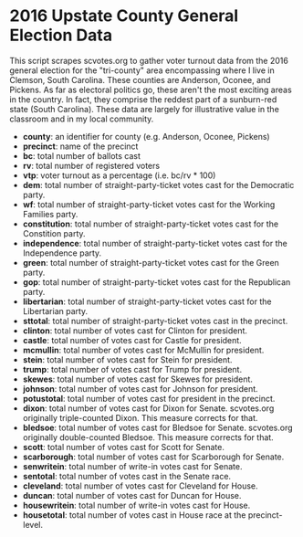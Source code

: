 2016 Upstate County General Election Data
=========================================

This script scrapes scvotes.org to gather voter turnout data from the 2016 general election for the "tri-county" area encompassing where I live in Clemson, South Carolina. These counties are Anderson, Oconee, and Pickens. As far as electoral politics go, these aren't the most exciting areas in the country. In fact, they comprise the reddest part of a sunburn-red state (South Carolina). These data are largely for illustrative value in the classroom and in my local community.

- **county**: an identifier for county (e.g. Anderson, Oconee, Pickens)
- **precinct**: name of the precinct
- **bc**: total number of ballots cast
- **rv**: total number of registered voters
- **vtp**: voter turnout as a percentage (i.e. bc/rv * 100)
- **dem**: total number of straight-party-ticket votes cast for the Democratic party.
- **wf**: total number of straight-party-ticket votes cast for the Working Families party.
- **constitution**: total number of straight-party-ticket votes cast for the Constition party.
- **independence**: total number of straight-party-ticket votes cast for the Independence party.
- **green**: total number of straight-party-ticket votes cast for the Green party.
- **gop**: total number of straight-party-ticket votes cast for the Republican party.
- **libertarian**: total number of straight-party-ticket votes cast for the Libertarian party.
- **sttotal**: total number of straight-party-ticket votes cast in the precinct.
- **clinton**: total number of votes cast for Clinton for president.
- **castle**: total number of votes cast for Castle for president.
- **mcmullin**: total number of votes cast for McMullin for president.
- **stein**: total number of votes cast for Stein for president.
- **trump**: total number of votes cast for Trump for president.
- **skewes**: total number of votes cast for Skewes for president.
- **johnson**: total number of votes cast for Johnson for president.
- **potustotal**: total number of votes cast for president in the precinct.
- **dixon**: total number of votes cast for Dixon for Senate. scvotes.org originally triple-counted Dixon. This measure corrects for that.
- **bledsoe**: total number of votes cast for Bledsoe for Senate. scvotes.org originally double-counted Bledsoe. This measure corrects for that.
- **scott**: total number of votes cast for Scott for Senate.
- **scarborough**: total number of votes cast for Scarborough for Senate.
- **senwritein**: total number of write-in votes cast for Senate.
- **sentotal**: total number of votes cast in the Senate race.
- **cleveland**: total number of votes cast for Cleveland for House.
- **duncan**: total number of votes cast for Duncan for House.
- **housewritein**: total number of write-in votes cast for House.
- **housetotal**: total number of votes cast in House race at the precinct-level.
